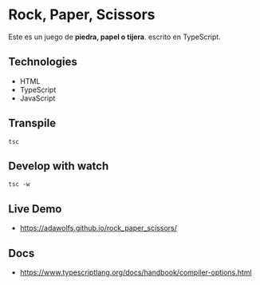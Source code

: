 # Rock, Paper, Scissors

Este es un juego de **piedra, papel o tijera**. escrito en TypeScript.

## Technologies
- HTML
- TypeScript
- JavaScript

## Transpile

```
tsc
```

## Develop with watch
```
tsc -w
```

## Live Demo

- https://adawolfs.github.io/rock_paper_scissors/

## Docs
- https://www.typescriptlang.org/docs/handbook/compiler-options.html
